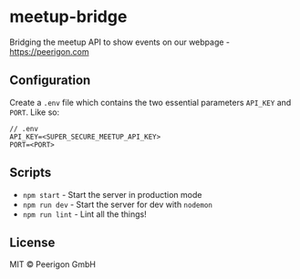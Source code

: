 # meetup-bridge
Bridging the meetup API to show events on our webpage - https://peerigon.com

## Configuration

Create a `.env` file which contains the two essential parameters `API_KEY` and `PORT`. Like so:

```
// .env
API_KEY=<SUPER_SECURE_MEETUP_API_KEY>
PORT=<PORT>
```

## Scripts

- `npm start` - Start the server in production mode
- `npm run dev` - Start the server for dev with `nodemon`
- `npm run lint` - Lint all the things!

## License

MIT © Peerigon GmbH
